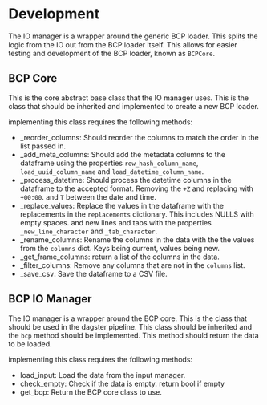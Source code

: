 # Development

The IO manager is a wrapper around the generic BCP loader. This splits the logic from the IO out from the BCP loader itself. This allows for easier testing and development of the BCP loader, known as `BCPCore`.

## BCP Core

This is the core abstract base class that the IO manager uses. This is the class that should be inherited and implemented to create a new BCP loader.

implementing this class requires the following methods:

* _reorder_columns: Should reorder the columns to match the order in the list passed in.
* _add_meta_columns: Should add the metadata columns to the dataframe using the properties `row_hash_column_name`, `load_uuid_column_name` and `load_datetime_column_name`.
* _process_datetime: Should process the datetime columns in the dataframe to the accepted format. Removing the `+Z` and replacing with `+00:00`. and `T` between the date and time.
* _replace_values: Replace the values in the dataframe with the replacements in the `replacements` dictionary. This includes NULLS with empty spaces. and new lines and tabs with the properties `_new_line_character` and `_tab_character`.
* _rename_columns: Rename the columns in the data with the the values from the `columns` dict. Keys being current, values being new.
* _get_frame_columns: return a list of the columns in the data.
* _filter_columns: Remove any columns that are not in the `columns` list.
* _save_csv: Save the dataframe to a CSV file.

## BCP IO Manager

The IO manager is a wrapper around the BCP core. This is the class that should be used in the dagster pipeline. This class should be inherited and the `bcp` method should be implemented. This method should return the data to be loaded.

implementing this class requires the following methods:

* load_input: Load the data from the input manager.
* check_empty: Check if the data is empty. return bool if empty
* get_bcp: Return the BCP core class to use.
